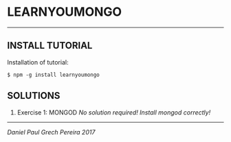 # LEARNYOUMONGO
---

## INSTALL TUTORIAL

Installation of tutorial:
```
$ npm -g install learnyoumongo
```

## SOLUTIONS

1. Exercise 1:  MONGOD *No solution required!  Install mongod correctly!*

---

*Daniel Paul Grech Pereira 2017*
